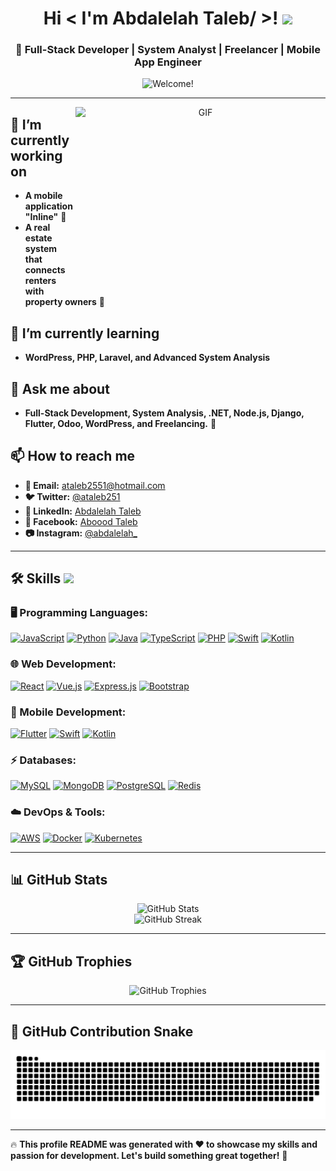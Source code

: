 <h1 align="center"> Hi <  I'm Abdalelah Taleb/ >! <img src = "https://raw.githubusercontent.com/MartinHeinz/MartinHeinz/master/wave.gif" width = 30px> </h1>
<p align='center'>
</p>
<h3 align="center">🚀 Full-Stack Developer | System Analyst | Freelancer | Mobile App Engineer</h3>

<p align="center">
  <img src="https://i.imgur.com/dTYwdG1.gif" alt="Welcome!" width="300"/>
</p>

---

<a target="_blank" align="center">
  <img align="right" height="300" width="400" alt="GIF" src="https://media.giphy.com/media/SWoSkN6DxTszqIKEqv/giphy.gif">
</a>

## 🔭 I’m currently working on
- **A mobile application "Inline"** 📱
- **A real estate system that connects renters with property owners** 🏡

## 🌱 I’m currently learning
- **WordPress, PHP, Laravel, and Advanced System Analysis**

## 💬 Ask me about
- **Full-Stack Development, System Analysis, .NET, Node.js, Django, Flutter, Odoo, WordPress, and Freelancing.** 🚀

## 📫 How to reach me
- **📧 Email:** ataleb2551@hotmail.com  
- **🐦 Twitter:** [@ataleb251](https://twitter.com/ataleb251)  
- **💼 LinkedIn:** [Abdalelah Taleb](https://linkedin.com/in/abdalelah-taleb-751044193)  
- **📘 Facebook:** [Aboood Taleb](https://fb.com/aboood.taleb)  
- **📷 Instagram:** [@abdalelah_](https://instagram.com/abdalelah_)

---


## 🛠 Skills <img src="https://media2.giphy.com/media/QssGEmpkyEOhBCb7e1/giphy.gif" width="32px">
### **🖥 Programming Languages:**
<a href="https://developer.mozilla.org/en-US/docs/Web/JavaScript" target="_blank"><img alt="JavaScript" src="https://img.shields.io/badge/JavaScript-F7DF1E?style=for-the-badge&logo=javascript&logoColor=black"></a>
<a href="https://www.python.org/" target="_blank"><img alt="Python" src="https://img.shields.io/badge/Python-3776AB?style=for-the-badge&logo=python&logoColor=white"></a>
<a href="https://www.java.com" target="_blank"><img alt="Java" src="https://img.shields.io/badge/Java-ED8B00?style=for-the-badge&logo=java&logoColor=white"></a>
<a href="https://www.typescriptlang.org/" target="_blank"><img alt="TypeScript" src="https://img.shields.io/badge/TypeScript-007ACC?style=for-the-badge&logo=typescript&logoColor=white"></a>
<a href="https://www.php.net" target="_blank"><img alt="PHP" src="https://img.shields.io/badge/PHP-777BB4?style=for-the-badge&logo=php&logoColor=white"></a>
<a href="https://swift.org" target="_blank"><img alt="Swift" src="https://img.shields.io/badge/Swift-FA7343?style=for-the-badge&logo=swift&logoColor=white"></a>
<a href="https://kotlinlang.org/" target="_blank"><img alt="Kotlin" src="https://img.shields.io/badge/Kotlin-0095D5?style=for-the-badge&logo=kotlin&logoColor=white"></a>

### **🌐 Web Development:**
<a href="https://reactjs.org/" target="_blank"><img alt="React" src="https://img.shields.io/badge/React-61DAFB?style=for-the-badge&logo=react&logoColor=black"></a>
<a href="https://vuejs.org/" target="_blank"><img alt="Vue.js" src="https://img.shields.io/badge/Vue.js-4FC08D?style=for-the-badge&logo=vue.js&logoColor=white"></a>
<a href="https://expressjs.com" target="_blank"><img alt="Express.js" src="https://img.shields.io/badge/Express.js-000000?style=for-the-badge&logo=express&logoColor=white"></a>
<a href="https://getbootstrap.com/" target="_blank"><img alt="Bootstrap" src="https://img.shields.io/badge/Bootstrap-563D7C?style=for-the-badge&logo=bootstrap&logoColor=white"></a>

### **📱 Mobile Development:**
<a href="https://flutter.dev" target="_blank"><img alt="Flutter" src="https://img.shields.io/badge/Flutter-02569B?style=for-the-badge&logo=flutter&logoColor=white"></a>
<a href="https://developer.apple.com/swift/" target="_blank"><img alt="Swift" src="https://img.shields.io/badge/Swift-FA7343?style=for-the-badge&logo=swift&logoColor=white"></a>
<a href="https://developer.android.com/kotlin" target="_blank"><img alt="Kotlin" src="https://img.shields.io/badge/Kotlin-0095D5?style=for-the-badge&logo=kotlin&logoColor=white"></a>

### **⚡ Databases:**
<a href="https://www.mysql.com/" target="_blank"><img alt="MySQL" src="https://img.shields.io/badge/MySQL-4479A1?style=for-the-badge&logo=mysql&logoColor=white"></a>
<a href="https://www.mongodb.com/" target="_blank"><img alt="MongoDB" src="https://img.shields.io/badge/MongoDB-47A248?style=for-the-badge&logo=mongodb&logoColor=white"></a>
<a href="https://www.postgresql.org/" target="_blank"><img alt="PostgreSQL" src="https://img.shields.io/badge/PostgreSQL-336791?style=for-the-badge&logo=postgresql&logoColor=white"></a>
<a href="https://redis.io/" target="_blank"><img alt="Redis" src="https://img.shields.io/badge/Redis-DC382D?style=for-the-badge&logo=redis&logoColor=white"></a>

### **☁️ DevOps & Tools:**
<a href="https://aws.amazon.com" target="_blank"><img alt="AWS" src="https://img.shields.io/badge/AWS-232F3E?style=for-the-badge&logo=amazon-aws&logoColor=white"></a>
<a href="https://www.docker.com/" target="_blank"><img alt="Docker" src="https://img.shields.io/badge/Docker-2496ED?style=for-the-badge&logo=docker&logoColor=white"></a>
<a href="https://kubernetes.io" target="_blank"><img alt="Kubernetes" src="https://img.shields.io/badge/Kubernetes-326CE5?style=for-the-badge&logo=kubernetes&logoColor=white"></a>

---


## 📊 GitHub Stats
<p align="center">
  <img src="https://github-readme-stats.vercel.app/api?username=abdalelahtaleb&show_icons=true&theme=tokyonight" alt="GitHub Stats"/>
  <br/>
  <img src="https://github-readme-streak-stats.herokuapp.com/?user=abdalelahtaleb&theme=dark" alt="GitHub Streak"/>
</p>

---

## 🏆 GitHub Trophies
<p align="center">
  <img src="https://github-profile-trophy.vercel.app/?username=abdalelahtaleb&theme=darkhub&no-frame=true&margin-w=10" alt="GitHub Trophies"/>
</p>

---

## 🐍 GitHub Contribution Snake
<p align="center">
  <img src="https://github.com/Platane/snk/raw/output/github-contribution-grid-snake.svg" alt="Snake animation"/>
</p>

---

🔥 **This profile README was generated with ❤️ to showcase my skills and passion for development. Let's build something great together!** 🚀
